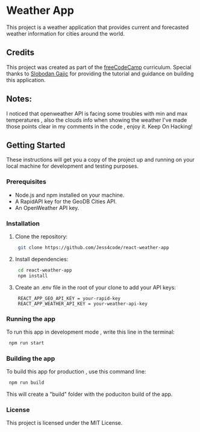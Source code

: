 # Weather App

This project is a weather application that provides current and forecasted weather information for cities around the world.

## Credits

This project was created as part of the [freeCodeCamp](https://www.freecodecamp.org/) curriculum. Special thanks to [Slobodan Gajic](https://www.linkedin.com/in/slobodan-gajic/) for providing the tutorial and guidance on building this application.

## Notes:

I noticed that openweather API is facing some troubles with min and max temperatures , also the clouds info when showing the weather
I've made those points clear in my comments in the code , enjoy it.
Keep On Hacking!

## Getting Started

These instructions will get you a copy of the project up and running on your local machine for development and testing purposes.

### Prerequisites

- Node.js and npm installed on your machine.
- A RapidAPI key for the GeoDB Cities API.
- An OpenWeather API key.

### Installation

1. Clone the repository:
   ```sh
    git clone https://github.com/Jess4code/react-weather-app
   ```

2. Install dependencies:
   ```sh
    cd react-weather-app
    npm install
   ```

3. Create an .env file in the root of your clone to add your API keys:
   ```env
    REACT_APP_GEO_API_KEY = your-rapid-key
    REACT_APP_WEATHER_API_KEY = your-weather-api-key
   ```

### Running the app

To run this app in development mode , write this line in the terminal:
   ```sh
    npm run start
   ```

### Building the app

To build this app for production , use this command line:
   ```sh
    npm run build
   ```
This will create a "build" folder with the poduciton build of the app.

### License 
This project is licensed under the MIT License.
